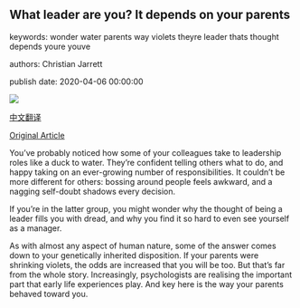 ## What leader are you? It depends on your parents

keywords: wonder water parents way violets theyre leader thats thought depends youre youve

authors: Christian Jarrett

publish date: 2020-04-06 00:00:00

![](https://ichef.bbci.co.uk/wwfeatures/live/624_351/images/live/p0/88/rf/p088rfc8.jpg)

[中文翻译](What%20leader%20are%20you%3F%20It%20depends%20on%20your%20parents_zh.md)

[Original Article](https://www.bbc.com/worklife/article/20200406-what-leader-are-you-it-depends-on-your-parents)

You’ve probably noticed how some of your colleagues take to leadership roles like a duck to water. They’re confident telling others what to do, and happy taking on an ever-growing number of responsibilities. It couldn’t be more different for others: bossing around people feels awkward, and a nagging self-doubt shadows every decision.

If you’re in the latter group, you might wonder why the thought of being a leader fills you with dread, and why you find it so hard to even see yourself as a manager.

As with almost any aspect of human nature, some of the answer comes down to your genetically inherited disposition. If your parents were shrinking violets, the odds are increased that you will be too. But that’s far from the whole story. Increasingly, psychologists are realising the important part that early life experiences play. And key here is the way your parents behaved toward you.